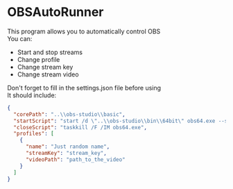 # OBSAutoRunner
This program allows you to automatically control OBS<br>
You can:<br>
- Start and stop streams<br>
- Change profile<br>
- Change stream key<br>
- Change stream video<br>

Don't forget to fill in the settings.json file before using<br>
It should include:<br>
```json
{
  "corePath": "..\\obs-studio\\basic",
  "startScript": "start /d \"..\\obs-studio\\bin\\64bit\" obs64.exe --startstreaming",
  "closeScript": "taskkill /F /IM obs64.exe",
  "profiles": [
    {
      "name": "Just random name",
      "streamKey": "stream_key",
      "videoPath": "path_to_the_video"
    }
  ]
}
```
